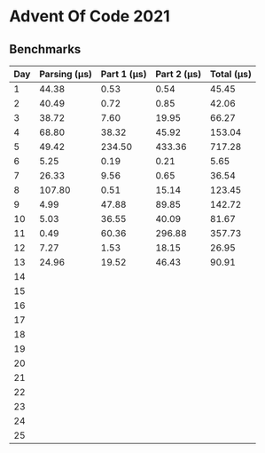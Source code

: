 # Advent Of Code 2021

## Benchmarks

| Day | Parsing (μs) | Part 1 (μs) | Part 2 (μs) | Total (μs) |
|-----|--------------|-------------|-------------|------------|
| 1   | 44.38        | 0.53        | 0.54        | 45.45      |
| 2   | 40.49        | 0.72        | 0.85        | 42.06      |
| 3   | 38.72        | 7.60        | 19.95       | 66.27      |
| 4   | 68.80        | 38.32       | 45.92       | 153.04     |
| 5   | 49.42        | 234.50      | 433.36      | 717.28     |
| 6   | 5.25         | 0.19        | 0.21        | 5.65       |
| 7   | 26.33        | 9.56        | 0.65        | 36.54      |
| 8   | 107.80       | 0.51        | 15.14       | 123.45     |
| 9   | 4.99         | 47.88       | 89.85       | 142.72     |
| 10  | 5.03         | 36.55       | 40.09       | 81.67      |
| 11  | 0.49         | 60.36       | 296.88      | 357.73     |
| 12  | 7.27         | 1.53        | 18.15       | 26.95      |
| 13  | 24.96        | 19.52       | 46.43       | 90.91      |
| 14  |              |             |             |            |
| 15  |              |             |             |            |
| 16  |              |             |             |            |
| 17  |              |             |             |            |
| 18  |              |             |             |            |
| 19  |              |             |             |            |
| 20  |              |             |             |            |
| 21  |              |             |             |            |
| 22  |              |             |             |            |
| 23  |              |             |             |            |
| 24  |              |             |             |            |
| 25  |              |             |             |            |
